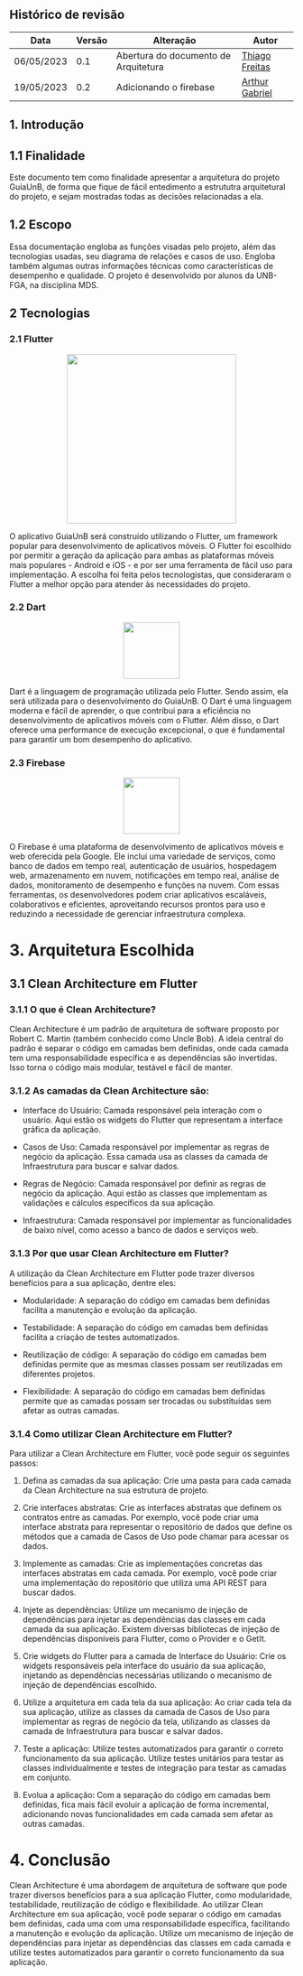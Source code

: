 ## Histórico de revisão

  |Data|Versão|Alteração|Autor|  
  |----|------|---------|-----|  
  |06/05/2023|0.1|Abertura do documento de Arquitetura|[Thiago Freitas](https://github.com/thiagorfreitas)|
  |19/05/2023|0.2|Adicionando o firebase|[Arthur Gabriel](https://github.com/ArthurGabrieel)|
  
## 1. Introdução
## 1.1 Finalidade
Este documento tem como finalidade apresentar a arquitetura do projeto GuiaUnB, de forma que fique de fácil entedimento a estrututra arquitetural do projeto, e sejam mostradas todas as decisões relacionadas a ela.
  
## 1.2 Escopo
Essa documentação engloba as funções visadas pelo projeto, além das tecnologias usadas, seu diagrama de relações e casos de uso. Engloba também algumas outras informações técnicas como características de desempenho e qualidade. O projeto é desenvolvido por alunos da UNB-FGA, na disciplina MDS.

## 2 Tecnologias
### 2.1 Flutter
<center>
<figure>
  <img width="300" src="https://storage.googleapis.com/cms-storage-bucket/847ae81f5430402216fd.svg" />
</figure>
</center>

O aplicativo GuiaUnB será construído utilizando o Flutter, um framework popular para desenvolvimento de aplicativos móveis. O Flutter foi escolhido por permitir a geração da aplicação para ambas as plataformas móveis mais populares - Android e iOS - e por ser uma ferramenta de fácil uso para implementação. A escolha foi feita pelos tecnologistas, que consideraram o Flutter a melhor opção para atender às necessidades do projeto.
  
### 2.2 Dart
<center>
<figure>
  <img width="100" src="https://upload.wikimedia.org/wikipedia/commons/7/7e/Dart-logo.png" />
</figure>
</center>

Dart é a linguagem de programação utilizada pelo Flutter. Sendo assim, ela será utilizada para o desenvolvimento do GuiaUnB. O Dart é uma linguagem moderna e fácil de aprender, o que contribui para a eficiência no desenvolvimento de aplicativos móveis com o Flutter. Além disso, o Dart oferece uma performance de execução excepcional, o que é fundamental para garantir um bom desempenho do aplicativo.

### 2.3 Firebase
<center>
<figure>
  <img width="100" src="https://firebase.google.com/static/images/brand-guidelines/logo-logomark.png?hl=pt-br" />
</figure>
</center>

O Firebase é uma plataforma de desenvolvimento de aplicativos móveis e web oferecida pela Google. Ele inclui uma variedade de serviços, como banco de dados em tempo real, autenticação de usuários, hospedagem web, armazenamento em nuvem, notificações em tempo real, análise de dados, monitoramento de desempenho e funções na nuvem. Com essas ferramentas, os desenvolvedores podem criar aplicativos escaláveis, colaborativos e eficientes, aproveitando recursos prontos para uso e reduzindo a necessidade de gerenciar infraestrutura complexa.

# 3. Arquitetura Escolhida
## 3.1 Clean Architecture em Flutter
### 3.1.1 O que é Clean Architecture?
Clean Architecture é um padrão de arquitetura de software proposto por Robert C. Martin (também conhecido como Uncle Bob). A ideia central do padrão é separar o código em camadas bem definidas, onde cada camada tem uma responsabilidade específica e as dependências são invertidas. Isso torna o código mais modular, testável e fácil de manter.

### 3.1.2 As camadas da Clean Architecture são:

- Interface do Usuário: Camada responsável pela interação com o usuário. Aqui estão os widgets do Flutter que representam a interface gráfica da aplicação.

- Casos de Uso: Camada responsável por implementar as regras de negócio da aplicação. Essa camada usa as classes da camada de Infraestrutura para buscar e salvar dados.

- Regras de Negócio: Camada responsável por definir as regras de negócio da aplicação. Aqui estão as classes que implementam as validações e cálculos específicos da sua aplicação.

- Infraestrutura: Camada responsável por implementar as funcionalidades de baixo nível, como acesso a banco de dados e serviços web.

### 3.1.3 Por que usar Clean Architecture em Flutter?
A utilização da Clean Architecture em Flutter pode trazer diversos benefícios para a sua aplicação, dentre eles:

- Modularidade: A separação do código em camadas bem definidas facilita a manutenção e evolução da aplicação.

- Testabilidade: A separação do código em camadas bem definidas facilita a criação de testes automatizados.

- Reutilização de código: A separação do código em camadas bem definidas permite que as mesmas classes possam ser reutilizadas em diferentes projetos.

- Flexibilidade: A separação do código em camadas bem definidas permite que as camadas possam ser trocadas ou substituídas sem afetar as outras camadas.

### 3.1.4 Como utilizar Clean Architecture em Flutter?
Para utilizar a Clean Architecture em Flutter, você pode seguir os seguintes passos:

1. Defina as camadas da sua aplicação: Crie uma pasta para cada camada da Clean Architecture na sua estrutura de projeto.

2. Crie interfaces abstratas: Crie as interfaces abstratas que definem os contratos entre as camadas. Por exemplo, você pode criar uma interface abstrata para representar o repositório de dados que define os métodos que a camada de Casos de Uso pode chamar para acessar os dados.

3. Implemente as camadas: Crie as implementações concretas das interfaces abstratas em cada camada. Por exemplo, você pode criar uma implementação do repositório que utiliza uma API REST para buscar dados.

4. Injete as dependências: Utilize um mecanismo de injeção de dependências para injetar as dependências das classes em cada camada da sua aplicação. Existem diversas bibliotecas de injeção de dependências disponíveis para Flutter, como o Provider e o GetIt.

5. Crie widgets do Flutter para a camada de Interface do Usuário: Crie os widgets responsáveis pela interface do usuário da sua aplicação, injetando as dependências necessárias utilizando o mecanismo de injeção de dependências escolhido.

6. Utilize a arquitetura em cada tela da sua aplicação: Ao criar cada tela da sua aplicação, utilize as classes da camada de Casos de Uso para implementar as regras de negócio da tela, utilizando as classes da camada de Infraestrutura para buscar e salvar dados.

7. Teste a aplicação: Utilize testes automatizados para garantir o correto funcionamento da sua aplicação. Utilize testes unitários para testar as classes individualmente e testes de integração para testar as camadas em conjunto.

8. Evolua a aplicação: Com a separação do código em camadas bem definidas, fica mais fácil evoluir a aplicação de forma incremental, adicionando novas funcionalidades em cada camada sem afetar as outras camadas.

# 4. Conclusão
Clean Architecture é uma abordagem de arquitetura de software que pode trazer diversos benefícios para a sua aplicação Flutter, como modularidade, testabilidade, reutilização de código e flexibilidade. Ao utilizar Clean Architecture em sua aplicação, você pode separar o código em camadas bem definidas, cada uma com uma responsabilidade específica, facilitando a manutenção e evolução da aplicação. Utilize um mecanismo de injeção de dependências para injetar as dependências das classes em cada camada e utilize testes automatizados para garantir o correto funcionamento da sua aplicação.
